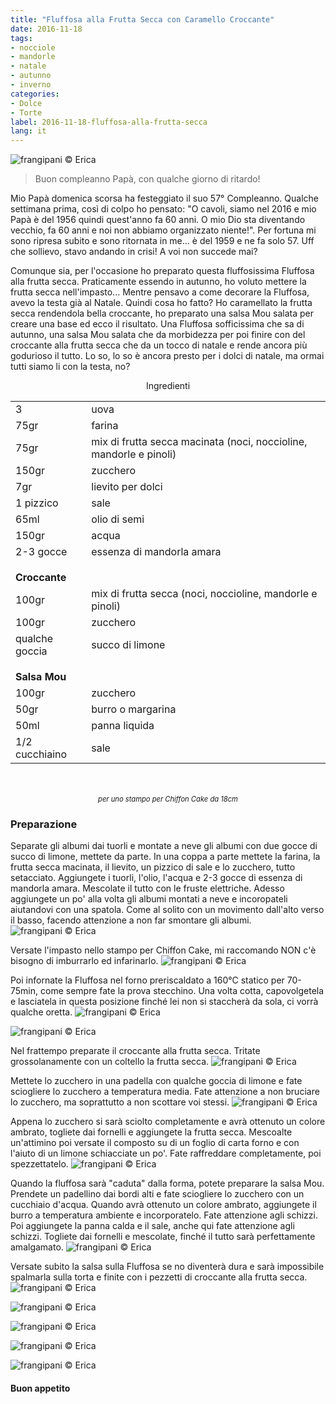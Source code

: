 ```yaml
---
title: "Fluffosa alla Frutta Secca con Caramello Croccante"
date: 2016-11-18
tags:
- nocciole
- mandorle
- natale
- autunno
- inverno
categories:
- Dolce
- Torte
label: 2016-11-18-fluffosa-alla-frutta-secca
lang: it
---
```

![](../2016-11-18-fluffosa-alla-frutta-secca-con-caramello-croccante/header.jpg "frangipani © Erica")

> Buon compleanno Papà, con qualche giorno di ritardo!

Mio Papà domenica scorsa ha festeggiato il suo 57° Compleanno. Qualche settimana prima, così di colpo ho pensato: "O cavoli, siamo nel 2016 e mio Papà è del 1956 quindi quest'anno fa 60 anni. O mio Dio sta diventando vecchio, fa 60 anni e noi non abbiamo organizzato niente!". Per fortuna mi sono ripresa subito e sono ritornata in me... è del 1959 e ne fa solo 57. Uff che sollievo, stavo andando in crisi! A voi non succede mai?

Comunque sia, per l'occasione ho preparato questa fluffosissima Fluffosa alla frutta secca. Praticamente essendo in autunno, ho voluto mettere la frutta secca nell'impasto... Mentre pensavo a come decorare la Fluffosa, avevo la testa già al Natale. Quindi cosa ho fatto? Ho caramellato la frutta secca rendendola bella croccante, ho preparato una salsa Mou salata per creare una base ed ecco il risultato. Una Fluffosa sofficissima che sa di autunno, una salsa Mou salata che da morbidezza per poi finire con del croccante alla frutta secca che da un tocco di natale e rende ancora più godurioso il tutto. Lo so, lo so è ancora presto per i dolci di natale, ma ormai tutti siamo li con la testa, no?

<div id="wrapper" style="text-align: center">
  <div id="yourdiv" style="display: inline-block;">
    <div class="ingredients">
      <div class="ingredients-title">Ingredienti</div>
      <table>
        <tbody>
          <tr>
            <td>3</td>
            <td>uova</td>
          </tr>
          <tr>
            <td>75gr</td>
            <td>farina</td>
          </tr>
          <tr>
            <td>75gr</td>
            <td>mix di frutta secca macinata (noci, noccioline, mandorle e pinoli)</td>
          </tr>
          <tr>
            <td>150gr</td>
            <td>zucchero</td>
          </tr>
          <tr>
            <td>7gr</td>
            <td>lievito per dolci</td>
          </tr>
          <tr>
            <td>1 pizzico</td>
            <td>sale</td>
          </tr>
          <tr>
            <td>65ml</td>
            <td>olio di semi</td>
          </tr>
          <tr>
            <td>150gr</td>
            <td>acqua</td>
          </tr>
          <tr>
            <td>2-3 gocce</td>
            <td>essenza di mandorla amara</td>
          </tr>
          <tr style="height: 15px;"></tr>
          <tr>          
            <td colspan="2"><b>Croccante</b></td>
          </tr>      
          <tr>
            <td>100gr</td>
            <td>mix di frutta secca (noci, noccioline, mandorle e pinoli)</td>
          </tr>
          <tr>
            <td>100gr</td>
            <td>zucchero</td>
          </tr>
          <tr>
            <td>qualche goccia</td>
            <td>succo di limone</td>
          </tr>
          <tr style="height: 15px;"></tr>
          <tr>          
            <td colspan="2"><b>Salsa Mou</b></td>
          </tr>      
          <tr>
            <td>100gr</td>
            <td>zucchero</td>
          </tr>
          <tr>
            <td>50gr</td>
            <td>burro o margarina</td>
          </tr>
          <tr>
            <td>50ml</td>
            <td>panna liquida</td>
          </tr>
          <tr>
            <td>1/2 cucchiaino</td>
            <td>sale</td>
          </tr>
        </tbody>
      </table>
      <br></br>
      <i class="pull-right" style="font-size: 80%;">per uno stampo per Chiffon Cake da 18cm</i>
    </div>
  </div>
</div>


<h3>
  <font color="grey">
    <i class="fa-solid fa-gears"></i>
  </font> Preparazione
</h3>

Separate gli albumi dai tuorli e montate a neve gli albumi con due gocce di succo di limone, mettete da parte. In una coppa a parte mettete la farina, la frutta secca macinata, il lievito, un pizzico di sale e lo zucchero, tutto setacciato. Aggiungete i tuorli, l'olio, l'acqua e 2-3 gocce di essenza di mandorla amara. Mescolate il tutto con le fruste elettriche. Adesso aggiungete un po' alla volta gli albumi montati a neve e incoropateli aiutandovi con una spatola. Come al solito con un movimento dall'alto verso il basso, facendo attenzione a non far smontare gli albumi.
![](../2016-11-18-fluffosa-alla-frutta-secca-con-caramello-croccante/impasto.jpg "frangipani © Erica")

Versate l'impasto nello stampo per Chiffon Cake, mi raccomando NON c'è bisogno di imburrarlo ed infarinarlo.
![](../2016-11-18-fluffosa-alla-frutta-secca-con-caramello-croccante/teglia.jpg "frangipani © Erica")

Poi infornate la Fluffosa nel forno preriscaldato a 160°C statico per 70-75min, come sempre fate la prova stecchino. Una volta cotta, capovolgetela e lasciatela in questa posizione finché lei non si staccherà da sola, ci vorrà qualche oretta.
![](../2016-11-18-fluffosa-alla-frutta-secca-con-caramello-croccante/scaravoltata.jpg "frangipani © Erica")

![](../2016-11-18-fluffosa-alla-frutta-secca-con-caramello-croccante/fluffosa.jpg "frangipani © Erica")

Nel frattempo preparate il croccante alla frutta secca. Tritate grossolanamente con un coltello la frutta secca.
![](../2016-11-18-fluffosa-alla-frutta-secca-con-caramello-croccante/fruttasecca.jpg "frangipani © Erica")

Mettete lo zucchero in una padella con qualche goccia di limone e fate sciogliere lo zucchero a temperatura media. Fate attenzione a non bruciare lo zucchero, ma soprattutto a non scottare voi stessi.
![](../2016-11-18-fluffosa-alla-frutta-secca-con-caramello-croccante/caramello.jpg "frangipani © Erica")

Appena lo zucchero si sarà sciolto completamente e avrà ottenuto un colore ambrato, togliete dai fornelli e aggiungete la frutta secca. Mescoalte un'attimino poi versate il composto su di un foglio di carta forno e con l'aiuto di un limone schiacciate un po'. Fate raffreddare completamente, poi spezzettatelo.
![](../2016-11-18-fluffosa-alla-frutta-secca-con-caramello-croccante/croccante.jpg "frangipani © Erica")

Quando la fluffosa sarà "caduta" dalla forma, potete preparare la salsa Mou. Prendete un padellino dai bordi alti e fate sciogliere lo zucchero con un cucchiaio d'acqua. Quando avrà ottenuto un colore ambrato, aggiungete il burro a temperatura ambiente e incorporatelo. Fate attenzione agli schizzi. Poi aggiungete la panna calda e il sale, anche qui fate attenzione agli schizzi. Togliete dai fornelli e mescolate, finché il tutto sarà perfettamente amalgamato.
![](../2016-11-18-fluffosa-alla-frutta-secca-con-caramello-croccante/salsamou.jpg "frangipani © Erica")

Versate subito la salsa sulla Fluffosa se no diventerà dura e sarà impossibile spalmarla sulla torta e finite con i pezzetti di croccante alla frutta secca.
![](../2016-11-18-fluffosa-alla-frutta-secca-con-caramello-croccante/risultato1.jpg "frangipani © Erica")

![](../2016-11-18-fluffosa-alla-frutta-secca-con-caramello-croccante/risultato2.jpg "frangipani © Erica")

![](../2016-11-18-fluffosa-alla-frutta-secca-con-caramello-croccante/risultato3.jpg "frangipani © Erica")

![](../2016-11-18-fluffosa-alla-frutta-secca-con-caramello-croccante/risultato4.jpg "frangipani © Erica")

![](../2016-11-18-fluffosa-alla-frutta-secca-con-caramello-croccante/risultato5.jpg "frangipani © Erica")


<h4>Buon appetito
  <font color="red">
    <i class="fa-regular fa-face-smile"></i>
  </font>
</h4>